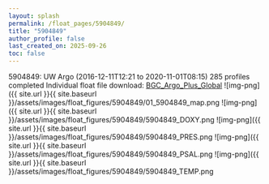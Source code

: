 ```yaml
---
layout: splash
permalink: /float_pages/5904849/
title: "5904849"
author_profile: false
last_created_on: 2025-09-26
toc: false
---
```

 
5904849: UW Argo (2016-12-11T12:21 to 2020-11-01T08:15)
285 profiles completed
Individual float file download: [BGC_Argo_Plus_Global](https://ftp.soest.hawaii.edu/bgc_argo_plus/Individual_Floats/outliers_removed/5904849_Sprof_processed.nc)
![img-png]({{ site.url }}{{ site.baseurl }}/assets/images/float_figures/5904849/01_5904849_map.png
![img-png]({{ site.url }}{{ site.baseurl }}/assets/images/float_figures/5904849/5904849_DOXY.png
![img-png]({{ site.url }}{{ site.baseurl }}/assets/images/float_figures/5904849/5904849_PRES.png
![img-png]({{ site.url }}{{ site.baseurl }}/assets/images/float_figures/5904849/5904849_PSAL.png
![img-png]({{ site.url }}{{ site.baseurl }}/assets/images/float_figures/5904849/5904849_TEMP.png

